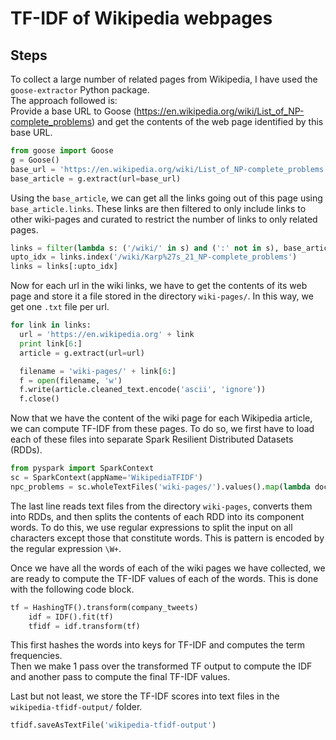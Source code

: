 # TF-IDF of Wikipedia webpages

## Steps
To collect a large number of related pages from Wikipedia, I have used the `goose-extractor` Python package.  
The approach followed is:  
Provide a base URL to Goose (https://en.wikipedia.org/wiki/List_of_NP-complete_problems) and get the contents of the web page identified by this base URL.
```python
from goose import Goose
g = Goose()
base_url = 'https://en.wikipedia.org/wiki/List_of_NP-complete_problems'
base_article = g.extract(url=base_url)
```
Using the `base_article`, we can get all the links going out of this page using `base_article.links`. These links are then filtered to only include links to other wiki-pages and curated to restrict the number of links to only related pages.
```python
links = filter(lambda s: ('/wiki/' in s) and (':' not in s), base_article.links)
upto_idx = links.index('/wiki/Karp%27s_21_NP-complete_problems')
links = links[:upto_idx]
```
Now for each url in the wiki links, we have to get the contents of its web page and store it a file stored in the directory `wiki-pages/`. In this way, we get one `.txt` file per url.
```python
for link in links:
  url = 'https://en.wikipedia.org' + link
  print link[6:]
  article = g.extract(url=url)

  filename = 'wiki-pages/' + link[6:]
  f = open(filename, 'w')
  f.write(article.cleaned_text.encode('ascii', 'ignore'))
  f.close()
```
Now that we have the content of the wiki page for each Wikipedia article, we can compute TF-IDF from these pages.
To do so, we first have to load each of these files into separate Spark Resilient Distributed Datasets (RDDs).
```python
from pyspark import SparkContext
sc = SparkContext(appName='WikipediaTFIDF')
npc_problems = sc.wholeTextFiles('wiki-pages/').values().map(lambda doc : re.split('\W+', doc))
```
The last line reads text files from the directory `wiki-pages`, converts them into RDDs, and then splits the contents of each RDD into its component words. To do this, we use regular expressions to split the input on all characters except those that constitute words. This is pattern is encoded by the regular expression `\W+`.

Once we have all the words of each of the wiki pages we have collected, we are ready to compute the TF-IDF values of each of the words. This is done with the following code block.
```python
tf = HashingTF().transform(company_tweets)
    idf = IDF().fit(tf)
    tfidf = idf.transform(tf)
```
This first hashes the words into keys for TF-IDF and computes the term frequencies.  
Then we make 1 pass over the transformed TF output to compute the IDF and another pass to compute the final TF-IDF values.

Last but not least, we store the TF-IDF scores into text files in the `wikipedia-tfidf-output/` folder.
```python
tfidf.saveAsTextFile('wikipedia-tfidf-output')
```
